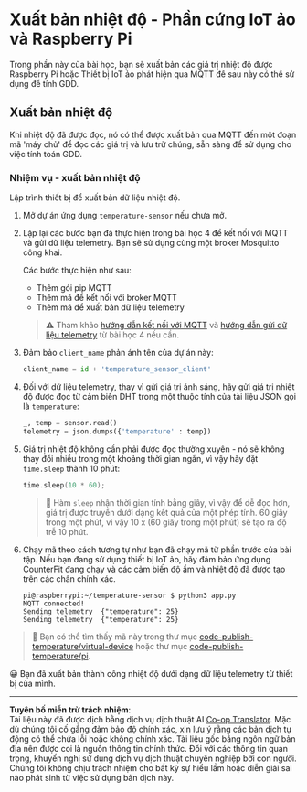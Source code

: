 <!--
CO_OP_TRANSLATOR_METADATA:
{
  "original_hash": "4efc74299e19f5d08f2f3f34451a11ba",
  "translation_date": "2025-08-28T01:46:14+00:00",
  "source_file": "2-farm/lessons/1-predict-plant-growth/single-board-computer-temp-publish.md",
  "language_code": "vi"
}
-->
# Xuất bản nhiệt độ - Phần cứng IoT ảo và Raspberry Pi

Trong phần này của bài học, bạn sẽ xuất bản các giá trị nhiệt độ được Raspberry Pi hoặc Thiết bị IoT ảo phát hiện qua MQTT để sau này có thể sử dụng để tính GDD.

## Xuất bản nhiệt độ

Khi nhiệt độ đã được đọc, nó có thể được xuất bản qua MQTT đến một đoạn mã 'máy chủ' để đọc các giá trị và lưu trữ chúng, sẵn sàng để sử dụng cho việc tính toán GDD.

### Nhiệm vụ - xuất bản nhiệt độ

Lập trình thiết bị để xuất bản dữ liệu nhiệt độ.

1. Mở dự án ứng dụng `temperature-sensor` nếu chưa mở.

1. Lặp lại các bước bạn đã thực hiện trong bài học 4 để kết nối với MQTT và gửi dữ liệu telemetry. Bạn sẽ sử dụng cùng một broker Mosquitto công khai.

    Các bước thực hiện như sau:

    - Thêm gói pip MQTT
    - Thêm mã để kết nối với broker MQTT
    - Thêm mã để xuất bản dữ liệu telemetry

    > ⚠️ Tham khảo [hướng dẫn kết nối với MQTT](../../../1-getting-started/lessons/4-connect-internet/single-board-computer-mqtt.md) và [hướng dẫn gửi dữ liệu telemetry](../../../1-getting-started/lessons/4-connect-internet/single-board-computer-telemetry.md) từ bài học 4 nếu cần.

1. Đảm bảo `client_name` phản ánh tên của dự án này:

    ```python
    client_name = id + 'temperature_sensor_client'
    ```

1. Đối với dữ liệu telemetry, thay vì gửi giá trị ánh sáng, hãy gửi giá trị nhiệt độ được đọc từ cảm biến DHT trong một thuộc tính của tài liệu JSON gọi là `temperature`:

    ```python
    _, temp = sensor.read()
    telemetry = json.dumps({'temperature' : temp})
    ```

1. Giá trị nhiệt độ không cần phải được đọc thường xuyên - nó sẽ không thay đổi nhiều trong một khoảng thời gian ngắn, vì vậy hãy đặt `time.sleep` thành 10 phút:

    ```cpp
    time.sleep(10 * 60);
    ```

    > 💁 Hàm `sleep` nhận thời gian tính bằng giây, vì vậy để dễ đọc hơn, giá trị được truyền dưới dạng kết quả của một phép tính. 60 giây trong một phút, vì vậy 10 x (60 giây trong một phút) sẽ tạo ra độ trễ 10 phút.

1. Chạy mã theo cách tương tự như bạn đã chạy mã từ phần trước của bài tập. Nếu bạn đang sử dụng thiết bị IoT ảo, hãy đảm bảo ứng dụng CounterFit đang chạy và các cảm biến độ ẩm và nhiệt độ đã được tạo trên các chân chính xác.

    ```output
    pi@raspberrypi:~/temperature-sensor $ python3 app.py
    MQTT connected!
    Sending telemetry  {"temperature": 25}
    Sending telemetry  {"temperature": 25}
    ```

> 💁 Bạn có thể tìm thấy mã này trong thư mục [code-publish-temperature/virtual-device](../../../../../2-farm/lessons/1-predict-plant-growth/code-publish-temperature/virtual-device) hoặc thư mục [code-publish-temperature/pi](../../../../../2-farm/lessons/1-predict-plant-growth/code-publish-temperature/pi).

😀 Bạn đã xuất bản thành công nhiệt độ dưới dạng dữ liệu telemetry từ thiết bị của mình.

---

**Tuyên bố miễn trừ trách nhiệm**:  
Tài liệu này đã được dịch bằng dịch vụ dịch thuật AI [Co-op Translator](https://github.com/Azure/co-op-translator). Mặc dù chúng tôi cố gắng đảm bảo độ chính xác, xin lưu ý rằng các bản dịch tự động có thể chứa lỗi hoặc không chính xác. Tài liệu gốc bằng ngôn ngữ bản địa nên được coi là nguồn thông tin chính thức. Đối với các thông tin quan trọng, khuyến nghị sử dụng dịch vụ dịch thuật chuyên nghiệp bởi con người. Chúng tôi không chịu trách nhiệm cho bất kỳ sự hiểu lầm hoặc diễn giải sai nào phát sinh từ việc sử dụng bản dịch này.